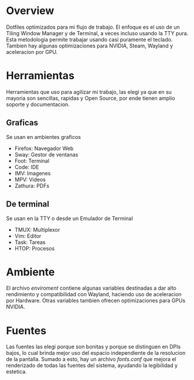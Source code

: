 # Overview
Dotfiles optimizados para mi flujo de trabajo. El enfoque es el uso de un Tiling Window Manager y
de Terminal, a veces incluso usando la TTY pura. Esta metodologia permite trabajar usando casi
puramente el teclado. Tambien hay algunas optimizaciones para NVIDIA, Steam, Wayland y aceleracion
por GPU.

# Herramientas
Herramientas que uso para agilizar mi trabajo, las elegi ya que en su mayoria son sencillas, rapidas
y Open Source, por ende tienen amplio soporte y documentacion.

## Graficas
Se usan en ambientes graficos

- Firefox: Navegador Web
- Sway: Gestor de ventanas
- Foot: Terminal
- Code: IDE
- IMV: Imagenes
- MPV: Videos
- Zathura: PDFs

## De terminal
Se usan en la TTY o desde un Emulador de Terminal

- TMUX: Multiplexor
- Vim: Editor
- Task: Tareas
- HTOP: Procesos

# Ambiente
El archivo _enviroment_ contiene algunas variables destinadas a dar alto rendimiento y compatibilidad
con Wayland, haciendo uso de aceleracion por Hardware. Otras variables tambien ofrecen optimizaciones
para GPUs NVIDIA.

# Fuentes
Las fuentes las elegi porque son bonitas y porque se distinguen en DPIs bajos, lo cual brinda mejor
uso del espacio independiente de la resolucion de la pantalla. Sumado a esto, hay un archivo _fonts.conf_ 
que mejora el renderizado de todas las fuentes del sistema, ayudando la legibilidad y estetica.
